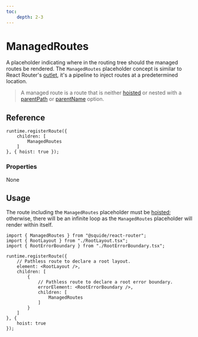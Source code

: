 ```yaml
---
toc:
    depth: 2-3
---
```


# ManagedRoutes

A placeholder indicating where in the routing tree should the managed routes be rendered. The `ManagedRoutes` placeholder concept is similar to React Router's [outlet](https://reactrouter.com/en/main/components/outlet), it's a pipeline to inject routes at a predetermined location.

> A managed route is a route that is neither [hoisted](../runtime/runtime-class.md#register-an-hoisted-route) or nested with a [parentPath](../runtime/runtime-class.md#register-nested-routes-under-an-existing-route) or [parentName](../runtime/runtime-class.md#register-a-named-route) option.

## Reference

```tsx
runtime.registerRoute({
    children: [
        ManagedRoutes
    ]
}, { hoist: true });
```

### Properties

None

## Usage

The route including the `ManagedRoutes` placeholder must be [hoisted](../runtime/runtime-class.md#register-an-hoisted-route); otherwise, there will be an infinite loop as the `ManagedRoutes` placeholder will render within itself.

```tsx !#13,18 shell/src/register.tsx
import { ManagedRoutes } from "@squide/react-router";
import { RootLayout } from "./RootLayout.tsx";
import { RootErrorBoundary } from "./RootErrorBoundary.tsx";

runtime.registerRoute({
    // Pathless route to declare a root layout.
    element: <RootLayout />,
    children: [
        {
            // Pathless route to declare a root error boundary.
            errorElement: <RootErrorBoundary />,
            children: [
                ManagedRoutes
            ]
        }
    ]
}, {
    hoist: true
});
```

